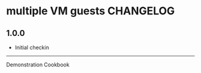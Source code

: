 multiple VM guests CHANGELOG
============================

1.0.0
-------
- Initial checkin

- - -

Demonstration Cookbook 
